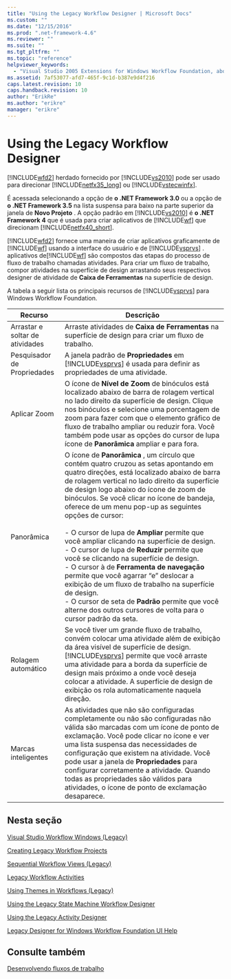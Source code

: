 ```yaml
---
title: "Using the Legacy Workflow Designer | Microsoft Docs"
ms.custom: ""
ms.date: "12/15/2016"
ms.prod: ".net-framework-4.6"
ms.reviewer: ""
ms.suite: ""
ms.tgt_pltfrm: ""
ms.topic: "reference"
helpviewer_keywords: 
  - "Visual Studio 2005 Extensions for Windows Workflow Foundation, about"
ms.assetid: 7af53077-afd7-465f-9c1d-b387e9d4f216
caps.latest.revision: 10
caps.handback.revision: 10
author: "ErikRe"
ms.author: "erikre"
manager: "erikre"
---
```

# Using the Legacy Workflow Designer
[!INCLUDE[wfd2](../workflow-designer/includes/wfd2_md.md)] herdado fornecido por [!INCLUDE[vs2010](../modeling/includes/vs2010_md.md)] pode ser usado para direcionar [!INCLUDE[netfx35_long](../workflow-designer/includes/netfx35_long_md.md)] ou [!INCLUDE[vstecwinfx](../workflow-designer/includes/vstecwinfx_md.md)].  
  
 É acessada selecionando a opção de **o .NET Framework 3.0** ou a opção de **o .NET Framework 3.5** na lista suspensa para baixo na parte superior da janela de **Novo Projeto** .  A opção padrão em [!INCLUDE[vs2010](../modeling/includes/vs2010_md.md)] é **o .NET Framework 4** que é usada para criar aplicativos de [!INCLUDE[wf](../workflow-designer/includes/wf_md.md)] que direcionam [!INCLUDE[netfx40_short](../workflow-designer/includes/netfx40_short_md.md)].  
  
 [!INCLUDE[wfd2](../workflow-designer/includes/wfd2_md.md)] fornece uma maneira de criar aplicativos graficamente de [!INCLUDE[wf](../workflow-designer/includes/wf_md.md)] usando a interface do usuário e de [!INCLUDE[vsprvs](../code-quality/includes/vsprvs_md.md)] .  aplicativos de[!INCLUDE[wf](../workflow-designer/includes/wf_md.md)] são compostos das etapas do processo de fluxo de trabalho chamadas atividades.  Para criar um fluxo de trabalho, compor atividades na superfície de design arrastando seus respectivos designer de atividade de **Caixa de Ferramentas** na superfície de design.  
  
 A tabela a seguir lista os principais recursos de [!INCLUDE[vsprvs](../code-quality/includes/vsprvs_md.md)] para Windows Workflow Foundation.  
  
|Recurso|Descrição|  
|-------------|---------------|  
|Arrastar e soltar de atividades|Arraste atividades de **Caixa de Ferramentas** na superfície de design para criar um fluxo de trabalho.|  
|Pesquisador de Propriedades|A janela padrão de **Propriedades** em [!INCLUDE[vsprvs](../code-quality/includes/vsprvs_md.md)] é usada para definir as propriedades de uma atividade.|  
|Aplicar Zoom|O ícone de **Nível de Zoom** de binóculos está localizado abaixo de barra de rolagem vertical no lado direito da superfície de design.  Clique nos binóculos e selecione uma porcentagem de zoom para fazer com que o elemento gráfico de fluxo de trabalho ampliar ou reduzir fora.  Você também pode usar as opções do cursor de lupa ícone de **Panorâmica** ampliar e para fora.|  
|Panorâmica|O ícone de **Panorâmica** , um círculo que contém quatro cruzou as setas apontando em quatro direções, está localizado abaixo de barra de rolagem vertical no lado direito da superfície de design logo abaixo do ícone de zoom de binóculos.  Se você clicar no ícone de bandeja, oferece de um menu pop\-up as seguintes opções de cursor:<br /><br /> -   O cursor de lupa de **Ampliar** permite que você ampliar clicando na superfície de design.<br />-   O cursor de lupa de **Reduzir** permite que você se clicando na superfície de design.<br />-   O cursor à de **Ferramenta de navegação** permite que você agarrar “e” deslocar a exibição de um fluxo de trabalho na superfície de design.<br />-   O cursor de seta de **Padrão** permite que você alterne dos outros cursores de volta para o cursor padrão da seta.|  
|Rolagem automático|Se você tiver um grande fluxo de trabalho, convém colocar uma atividade além de exibição da área visível de superfície de design.  [!INCLUDE[vsprvs](../code-quality/includes/vsprvs_md.md)] permite que você arraste uma atividade para a borda da superfície de design mais próximo a onde você deseja colocar a atividade.  A superfície de design de exibição os rola automaticamente naquela direção.|  
|Marcas inteligentes|As atividades que não são configuradas completamente ou não são configuradas não válida são marcadas com um ícone de ponto de exclamação.  Você pode clicar no ícone e ver uma lista suspensa das necessidades de configuração que existem na atividade.  Você pode usar a janela de **Propriedades** para configurar corretamente a atividade.  Quando todas as propriedades são válidos para atividades, o ícone de ponto de exclamação desaparece.|  
  
## Nesta seção  
 [Visual Studio Workflow Windows \(Legacy\)](../workflow-designer/visual-studio-workflow-windows-legacy.md)  
  
 [Creating Legacy Workflow Projects](../workflow-designer/creating-legacy-workflow-projects.md)  
  
 [Sequential Workflow Views \(Legacy\)](../workflow-designer/sequential-workflow-views-legacy.md)  
  
 [Legacy Workflow Activities](../workflow-designer/legacy-workflow-activities.md)  
  
 [Using Themes in Workflows \(Legacy\)](../workflow-designer/using-themes-in-workflows-legacy.md)  
  
 [Using the Legacy State Machine Workflow Designer](../workflow-designer/using-the-legacy-state-machine-workflow-designer.md)  
  
 [Using the Legacy Activity Designer](../workflow-designer/using-the-legacy-activity-designer.md)  
  
 [Legacy Designer for Windows Workflow Foundation UI Help](../workflow-designer/legacy-designer-for-windows-workflow-foundation-ui-help.md)  
  
## Consulte também  
 [Desenvolvendo fluxos de trabalho](http://go.microsoft.com/fwlink?LinkID=65010)